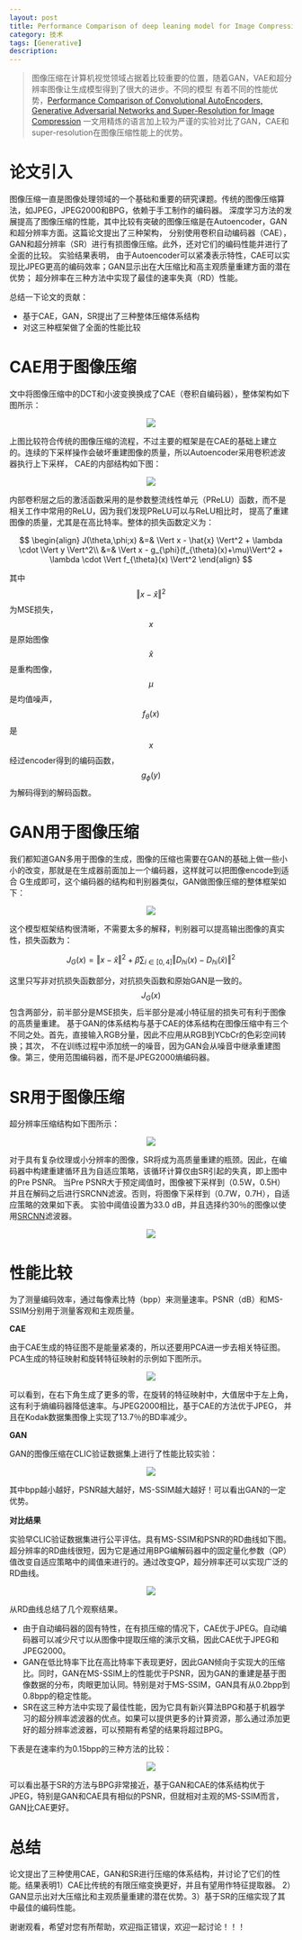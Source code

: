 ```yaml
---
layout: post
title: Performance Comparison of deep leaning model for Image Compression论文解读
category: 技术
tags: [Generative]
description: 
---
```


> 图像压缩在计算机视觉领域占据着比较重要的位置，随着GAN，VAE和超分辨率图像让生成模型得到了很大的进步。不同的模型
有着不同的性能优势，[Performance Comparison of Convolutional AutoEncoders, Generative Adversarial Networks and Super-Resolution for Image Compression](https://arxiv.org/abs/1807.00270)
一文用精炼的语言加上较为严谨的实验对比了GAN，CAE和super-resolution在图像压缩性能上的优势。

# 论文引入 #

图像压缩一直是图像处理领域的一个基础和重要的研究课题。传统的图像压缩算法，如JPEG，JPEG2000和BPG，依赖于手工制作的编码器。
深度学习方法的发展提高了图像压缩的性能，其中比较有突破的图像压缩是在Autoencoder，GAN和超分辨率方面。这篇论文提出了三种架构，
分别使用卷积自动编码器（CAE），GAN和超分辨率（SR）进行有损图像压缩。此外，还对它们的编码性能并进行了全面的比较。 实验结果表明，
由于Autoencoder可以紧凑表示特性，CAE可以实现比JPEG更高的编码效率；GAN显示出在大压缩比和高主观质量重建方面的潜在优势；
超分辨率在三种方法中实现了最佳的速率失真（RD）性能。

总结一下论文的贡献：

- 基于CAE，GAN，SR提出了三种整体压缩体系结构
- 对这三种框架做了全面的性能比较

# CAE用于图像压缩 #

文中将图像压缩中的DCT和小波变换换成了CAE（卷积自编码器），整体架构如下图所示：

<p align="center">
    <img src="/assets/img/GAN/Generative_model1.png">
</p>

上图比较符合传统的图像压缩的流程，不过主要的框架是在CAE的基础上建立的。连续的下采样操作会破坏重建图像的质量，所以Autoencoder采用卷积滤波器执行上下采样，
CAE的内部结构如下图：

<p align="center">
    <img src="/assets/img/GAN/Generative_model2.png">
</p>

内部卷积层之后的激活函数采用的是参数整流线性单元（PReLU）函数，而不是相关工作中常用的ReLU，因为我们发现PReLU可以与ReLU相比时，
提高了重建图像的质量，尤其是在高比特率。整体的损失函数定义为：

$$
\begin{align}
J(\theta,\phi;x) &=& \Vert x - \hat{x} \Vert^2 + \lambda \cdot \Vert y \Vert^2\\
&=& \Vert x - g_{\phi}(f_{\theta}(x)+\mu)\Vert^2 + \lambda \cdot \Vert f_{\theta}(x) \Vert^2
\end{align}
$$

其中$$\Vert x - \hat{x} \Vert^2$$为MSE损失，$$x$$是原始图像$$\hat{x}$$是重构图像，$$\mu$$是均值噪声，$$f_{\theta}(x)$$是$$x$$
经过encoder得到的编码函数，$$g_{\phi}(y)$$为解码得到的解码函数。

# GAN用于图像压缩 #

我们都知道GAN多用于图像的生成，图像的压缩也需要在GAN的基础上做一些小小的改变，那就是在生成器前面加上一个编码器，这样就可以把图像encode到适合
G生成即可，这个编码器的结构和判别器类似，GAN做图像压缩的整体框架如下：

<p align="center">
    <img src="/assets/img/GAN/Generative_model3.png">
</p>

这个模型框架结构很清晰，不需要太多的解释，判别器可以提高输出图像的真实性，损失函数为：

$$J_G(x) = \Vert x - \hat{x} \Vert^2 + \beta \sum_{i \in [0,4]}\Vert D_{hi}(x) - D_{hi}(\hat{x}) \Vert^2$$

这里只写非对抗损失函数部分，对抗损失函数和原始GAN是一致的。$$J_G(x)$$包含两部分，前半部分是MSE损失，后半部分是减小特征层的损失可有利于图像的高质量重建。
基于GAN的体系结构与基于CAE的体系结构在图像压缩中有三个不同之处。首先，直接输入RGB分量，因此不应用从RGB到YCbCr的色彩空间转换；其次，
不在训练过程中添加统一的噪音，因为GAN会从噪音中继承重建图像。第三，使用范围编码器，而不是JPEG2000熵编码器。

# SR用于图像压缩 #

超分辨率压缩结构如下图所示：

<p align="center">
    <img src="/assets/img/GAN/Generative_model4.png">
</p>

对于具有复杂纹理或小分辨率的图像，SR将成为高质量重建的瓶颈。因此，在编码器中构建重建循环且为自适应策略，该循环计算仅由SR引起的失真，即上图中的Pre PSNR。
当Pre PSNR大于预定阈值时，图像被下采样到（0.5W，0.5H）并且在解码之后进行SRCNN滤波。否则，将图像下采样到（0.7W，0.7H），自适应策略的效果如下表。
实验中阈值设置为33.0 dB，并且选择约30％的图像以使用[SRCNN](http://mmlab.ie.cuhk.edu.hk/projects/SRCNN.html)滤波器。

<p align="center">
    <img src="/assets/img/GAN/Generative_model5.png">
</p>

# 性能比较 #

为了测量编码效率，通过每像素比特（bpp）来测量速率。PSNR（dB）和MS-SSIM分别用于测量客观和主观质量。

**CAE**

由于CAE生成的特征图不是能量紧凑的，所以还要用PCA进一步去相关特征图。PCA生成的特征映射和旋转特征映射的示例如下图所示。

<p align="center">
    <img src="/assets/img/GAN/Generative_model6.png">
</p>

可以看到，在右下角生成了更多的零，在旋转的特征映射中，大值居中于左上角，这有利于熵编码器降低速率。与JPEG2000相比，基于CAE的方法优于JPEG，
并且在Kodak数据集图像上实现了13.7％的BD率减少。

**GAN**

GAN的图像压缩在CLIC验证数据集上进行了性能比较实验：

<p align="center">
    <img src="/assets/img/GAN/Generative_model7.png">
</p>

其中bpp越小越好，PSNR越大越好，MS-SSIM越大越好！可以看出GAN的一定优势。

**对比结果**

实验早CLIC验证数据集进行公平评估。具有MS-SSIM和PSNR的RD曲线如下图。超分辨率的RD曲线很短，因为它是通过用BPG编解码器中的固定量化参数（QP）
值改变自适应策略中的阈值来进行的。通过改变QP，超分辨率还可以实现广泛的RD曲线。

<p align="center">
    <img src="/assets/img/GAN/Generative_model8.png">
</p>

从RD曲线总结了几个观察结果。
- 由于自动编码器的固有特性，在有损压缩的情况下，CAE优于JPEG。自动编码器可以减少尺寸以从图像中提取压缩的演示文稿，因此CAE优于JPEG和JPEG2000。
- GAN在低比特率下比在高比特率下表现更好，因此GAN倾向于实现大的压缩比。同时，GAN在MS-SSIM上的性能优于PSNR，因为GAN的重建是基于图像数据的分布，肉眼更加认同。特别是对于MS-SSIM，GAN具有从0.2bpp到0.8bpp的稳定性能。
- SR在这三种方法中实现了最佳性能，因为它具有新兴算法BPG和基于机器学习的超分辨率滤波器的优点。如果可以提供更多的计算资源，那么通过添加更好的超分辨率滤波器，可以预期有希望的结果将超过BPG。

下表是在速率约为0.15bpp的三种方法的比较：

<p align="center">
    <img src="/assets/img/GAN/Generative_model9.png">
</p>

可以看出基于SR的方法与BPG非常接近，基于GAN和CAE的体系结构优于JPEG，特别是GAN和CAE具有相似的PSNR，但就相对主观的MS-SSIM而言，GAN比CAE更好。

# 总结 #

论文提出了三种使用CAE，GAN和SR进行压缩的体系结构，并讨论了它们的性能。结果表明1）CAE比传统的有限压缩变换更好，并且有望用作特征提取器。
2）GAN显示出对大压缩比和主观质量重建的潜在优势。3）基于SR的压缩实现了其中最佳的编码性能。

谢谢观看，希望对您有所帮助，欢迎指正错误，欢迎一起讨论！！！